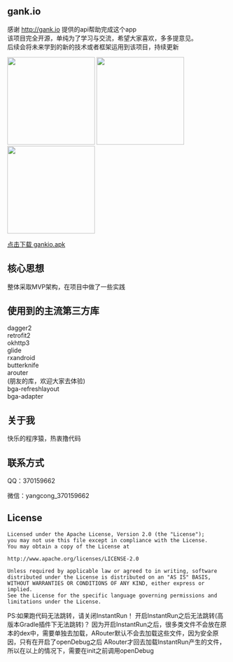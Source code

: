 ## gank.io
感谢 http://gank.io 提供的api帮助完成这个app  
该项目完全开源，单纯为了学习与交流，希望大家喜欢，多多提意见。  
后续会将未来学到的新的技术或者框架运用到该项目，持续更新

<img src="https://github.com/zhujian1989/gank.io/blob/master/screenshots/1.png" width="200"> <img src="https://github.com/zhujian1989/gank.io/blob/master/screenshots/2.png" width="200"> <img src="https://github.com/zhujian1989/gank.io/blob/master/screenshots/3.png" width="200">
  
  
[点击下载 gankio.apk](http://fir.im/gzs1)

## 核心思想
整体采取MVP架构，在项目中做了一些实践
## 使用到的主流第三方库
dagger2  
retrofit2  
okhttp3  
glide  
rxandroid  
butterknife  
arouter  
(朋友的库，欢迎大家去体验)  
bga-refreshlayout  
bga-adapter   
   
## 关于我
快乐的程序猿，热衷撸代码
## 联系方式
QQ：370159662

微信：yangcong_370159662
## License

    Licensed under the Apache License, Version 2.0 (the "License");
    you may not use this file except in compliance with the License.
    You may obtain a copy of the License at

    http://www.apache.org/licenses/LICENSE-2.0

    Unless required by applicable law or agreed to in writing, software
    distributed under the License is distributed on an "AS IS" BASIS,
    WITHOUT WARRANTIES OR CONDITIONS OF ANY KIND, either express or implied.
    See the License for the specific language governing permissions and
    limitations under the License.
    
PS:如果跑代码无法跳转，请关闭InstantRun！
    开启InstantRun之后无法跳转(高版本Gradle插件下无法跳转)？
    因为开启InstantRun之后，很多类文件不会放在原本的dex中，需要单独去加载，ARouter默认不会去加载这些文件，因为安全原因，只有在开启了openDebug之后 ARouter才回去加载InstantRun产生的文件，所以在以上的情况下，需要在init之前调用openDebug

